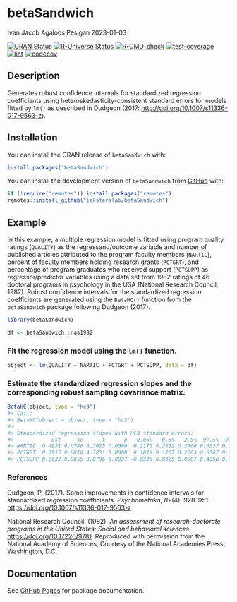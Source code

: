 betaSandwich
================
Ivan Jacob Agaloos Pesigan
2023-01-03

<!-- README.md is generated from README.Rmd. Please edit that file -->
<!-- badges: start -->

[![CRAN
Status](https://www.r-pkg.org/badges/version/betaSandwich)](https://cran.r-project.org/package=betaSandwich)
[![R-Universe
Status](https://jeksterslab.r-universe.dev/badges/betaSandwich)](https://jeksterslab.r-universe.dev)
[![R-CMD-check](https://github.com/jeksterslab/betaSandwich/workflows/R-CMD-check/badge.svg)](https://github.com/jeksterslab/betaSandwich/actions)
[![test-coverage](https://github.com/jeksterslab/betaSandwich/actions/workflows/test-coverage.yaml/badge.svg)](https://github.com/jeksterslab/betaSandwich/actions/workflows/test-coverage.yaml)
[![lint](https://github.com/jeksterslab/betaSandwich/actions/workflows/lint.yaml/badge.svg)](https://github.com/jeksterslab/betaSandwich/actions/workflows/lint.yaml)
[![codecov](https://codecov.io/gh/jeksterslab/betaSandwich/branch/main/graph/badge.svg?token=KVLUET3DJ6)](https://codecov.io/gh/jeksterslab/betaSandwich)
<!-- badges: end -->

## Description

Generates robust confidence intervals for standardized regression
coefficients using heteroskedasticity-consistent standard errors for
models fitted by `lm()` as described in Dudgeon (2017:
<http://doi.org/10.1007/s11336-017-9563-z>).

## Installation

You can install the CRAN release of `betaSandwich` with:

``` r
install.packages("betaSandwich")
```

You can install the development version of `betaSandwich` from
[GitHub](https://github.com/jeksterslab/betaSandwich) with:

``` r
if (!require("remotes")) install.packages("remotes")
remotes::install_github("jeksterslab/betaSandwich")
```

## Example

In this example, a multiple regression model is fitted using program
quality ratings (`QUALITY`) as the regressand/outcome variable and
number of published articles attributed to the program faculty members
(`NARTIC`), percent of faculty members holding research grants
(`PCTGRT`), and percentage of program graduates who received support
(`PCTSUPP`) as regressor/predictor variables using a data set from 1982
ratings of 46 doctoral programs in psychology in the USA (National
Research Council, 1982). Robust confidence intervals for the
standardized regression coefficients are generated using the `BetaHC()`
function from the `betaSandwich` package following Dudgeon (2017).

``` r
library(betaSandwich)
```

``` r
df <- betaSandwich::nas1982
```

### Fit the regression model using the `lm()` function.

``` r
object <- lm(QUALITY ~ NARTIC + PCTGRT + PCTSUPP, data = df)
```

### Estimate the standardized regression slopes and the corresponding robust sampling covariance matrix.

``` r
BetaHC(object, type = "hc3")
#> Call:
#> BetaHC(object = object, type = "hc3")
#> 
#> Standardized regression slopes with HC3 standard errors:
#>            est     se      t      p   0.05%   0.5%   2.5%  97.5%  99.5% 99.95%
#> NARTIC  0.4951 0.0786 6.3025 0.0000  0.2172 0.2832 0.3366 0.6537 0.7071 0.7731
#> PCTGRT  0.3915 0.0818 4.7831 0.0000  0.1019 0.1707 0.2263 0.5567 0.6123 0.6810
#> PCTSUPP 0.2632 0.0855 3.0786 0.0037 -0.0393 0.0325 0.0907 0.4358 0.4940 0.5658
```

### References

Dudgeon, P. (2017). Some improvements in confidence intervals for
standardized regression coefficients. *Psychometrika*, *82*(4), 928–951.
<https://doi.org/10.1007/s11336-017-9563-z>

National Research Council. (1982). *An assessment of research-doctorate
programs in the United States: Social and behavioral sciences*.
<https://doi.org/10.17226/9781>. Reproduced with permission from the
National Academy of Sciences, Courtesy of the National Academies Press,
Washington, D.C.

## Documentation

See [GitHub
Pages](https://jeksterslab.github.io/betaSandwich/index.html) for
package documentation.
